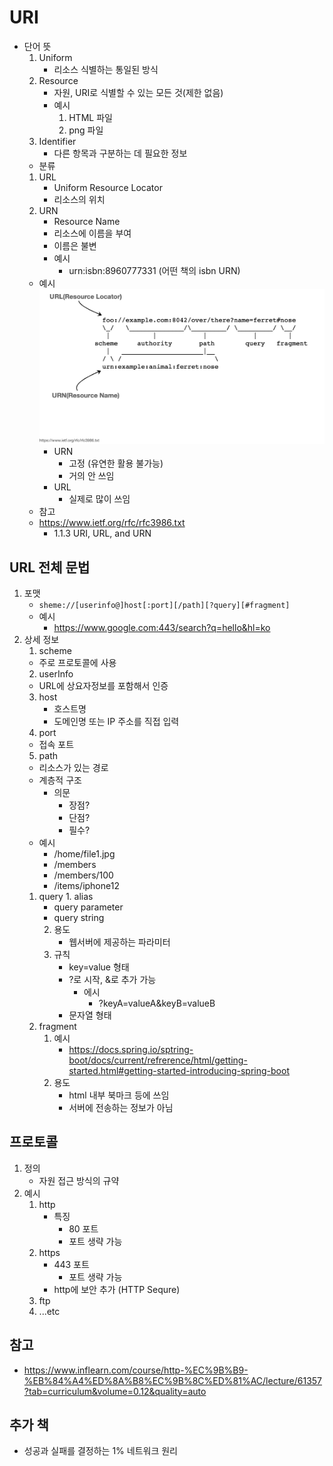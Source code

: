 # URI
 - 단어 뜻
    1. Uniform
         - 리소스 식별하는 통일된 방식
    2. Resource
         - 자원, URI로 식별할 수 있는 모든 것(제한 없음)
         - 예시
           1. HTML 파일
           2. png 파일
    3. Identifier
         - 다른 항목과 구분하는 데 필요한 정보
   - 분류
    1. URL
         - Uniform Resource Locator
         - 리소스의 위치
    2. URN
         - Resource Name
         - 리소스에 이름을 부여
         - 이름은 불변
         - 예시
           -  urn:isbn:8960777331 (어떤 책의 isbn URN)
   - 예시
    ![1.png](./img/1.png)
     - URN
       - 고정 (유연한 활용 불가능)
       - 거의 안 쓰임
     - URL
       - 실제로 많이 쓰임
   - 참고
    - https://www.ietf.org/rfc/rfc3986.txt
      - 1.1.3 URI, URL, and URN

## URL 전체 문법
 1. 포맷
    - `sheme://[userinfo@]host[:port][/path][?query][#fragment]`
    - 예시
      - https://www.google.com:443/search?q=hello&hl=ko 
 2. 상세 정보
     1. scheme
       - 주로 프로토콜에 사용
     2. userInfo
       - URL에 상요자정보를 포함해서 인증
     3. host 
          - 호스트명
          - 도메인명 또는 IP 주소를 직접 입력
     4. port 
       - 접속 포트
     5. path
       - 리소스가 있는 경로
       - 계층적 구조
           - 의문
             - 장점?
             - 단점?
             - 필수?
       - 예시
           - /home/file1.jpg
           - /members
           - /members/100
           - /items/iphone12
      1. query
        1. alias
          - query parameter
          - query string
         2. 용도
             - 웹서버에 제공하는 파라미터 
         3. 규칙
             - key=value 형태
             - ?로 시작, &로 추가 가능
               - 에시
                 - ?keyA=valueA&keyB=valueB
             - 문자열 형태
     6. fragment
        1. 예시
            - https://docs.spring.io/sptring-boot/docs/current/refrerence/html/getting-started.html#getting-started-introducing-spring-boot
        2. 용도
            - html 내부 북마크 등에 쓰임
            - 서버에 전송하는 정보가 아님
 
 ## 프로토콜
 1. 정의
      - 자원 접근 방식의 규약
 2. 예시
     1. http
         - 특징
           - 80 포트
           - 포트 생략 가능
     2. https
           - 443 포트
              - 포트 생략 가능
           - http에 보안 추가 (HTTP Sequre)
     3. ftp
     4. ...etc

## 참고 
 - https://www.inflearn.com/course/http-%EC%9B%B9-%EB%84%A4%ED%8A%B8%EC%9B%8C%ED%81%AC/lecture/61357?tab=curriculum&volume=0.12&quality=auto
  

## 추가 책
 - 성공과 실패를 결정하는 1% 네트워크 원리